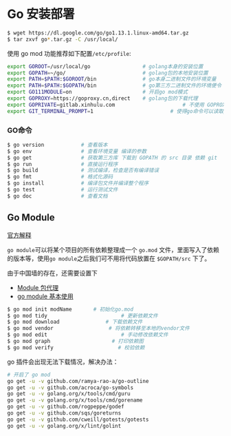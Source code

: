 # Go 安装部署

```bash
$ wget https://dl.google.com/go/go1.13.1.linux-amd64.tar.gz
$ tar zxvf go*.tar.gz -C /usr/local/
```

使用 go mod 功能推荐如下配置`/etc/profile`:

```bash
export GOROOT=/usr/local/go                 # golang本身的安装位置
export GOPATH=~/go/                         # golang包的本地安装位置
export PATH=$PATH:$GOROOT/bin               # go本身二进制文件的环境变量
export PATH=$PATH:$GOPATH/bin               # go第三方二进制文件的环境便令
export GO111MODULE=on                       # 开启go mod模式
export GOPROXY=https://goproxy.cn,direct    # golang包的下载代理
export GOPRIVATE=gitlab.xinhulu.com						 # 不使用 GOPROXY 代理的包
export GIT_TERMINAL_PROMPT=1			          	 # 使得go命令可以读取git的参数
```

### GO命令

```bash
$ go version            # 查看版本
$ go env                # 查看环境变量 编译的参数
$ go get                # 获取第三方库 下载到 GOPATH 的 src 目录 依赖 git
$ go run                # 直接运行程序
$ go build              # 测试编译，检查是否有编译错误
$ go fmt                # 格式化源码
$ go install            # 编译包文件并编译整个程序
$ go test               # 运行测试文件
$ go doc                # 查看文档
```

## Go Module

[官方解释](https://github.com/golang/go/wiki/Modules)

`go module`可以将某个项目的所有依赖整理成一个 `go.mod` 文件，里面写入了依赖的版本等，使用`go module`之后我们可不用将代码放置在 `$GOPATH/src` 下了。

由于中国墙的存在，还需要设置下 
- [Module 包代理](https://github.com/goproxy/goproxy.cn/blob/master/README.zh-CN.md)
- [go module 基本使用](https://www.cnblogs.com/chnmig/p/11806609.html)

```bash
$ go mod init modName		# 初始化go.mod
$ go mod tidy  						 # 更新依赖文件
$ go mod download  				# 下载依赖文件
$ go mod vendor  				 # 将依赖转移至本地的vendor文件
$ go mod edit  						 # 手动修改依赖文件
$ go mod graph  				  # 打印依赖图
$ go mod verify  					# 校验依赖
```


 go 插件会出现无法下载情况，解决办法：

```bash
# 开启了 go mod
go get -u -v github.com/ramya-rao-a/go-outline
go get -u -v github.com/acroca/go-symbols
go get -u -v golang.org/x/tools/cmd/guru
go get -u -v golang.org/x/tools/cmd/gorename
go get -u -v github.com/rogpeppe/godef
go get -u -v github.com/sqs/goreturns
go get -u -v github.com/cweill/gotests/gotests
go get -u -v golang.org/x/lint/golint
```